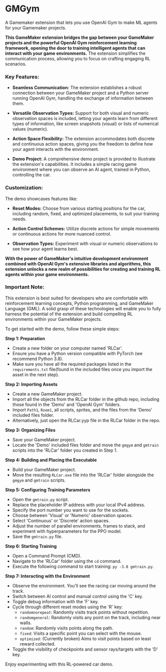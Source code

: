 # GMGym
A Gamemaker extension that lets you use OpenAI Gym to make ML agents for your Gamemaker projects.

**This GameMaker extension bridges the gap between your GameMaker projects and the powerful OpenAI Gym reinforcement learning framework, opening the door to training intelligent agents that can interact with your game environments.** The extension simplifies the communication process, allowing you to focus on crafting engaging RL scenarios.

### Key Features:

- **Seamless Communication:** The extension establishes a robust connection between your GameMaker project and a Python server running OpenAI Gym, handling the exchange of information between them.

- **Versatile Observation Types:** Support for both visual and numeric observation spaces is included, letting your agents learn from different types of information, like screen snapshots (visual) or lists of numerical values (numeric).

- **Action Space Flexibility:** The extension accommodates both discrete and continuous action spaces, giving you the freedom to define how your agent interacts with the environment.

- **Demo Project:** A comprehensive demo project is provided to illustrate the extension's capabilities. It includes a simple racing game environment where you can observe an AI agent, trained in Python, controlling the car.

### Customization:

The demo showcases features like:

- **Reset Modes:** Choose from various starting positions for the car, including random, fixed, and optimized placements, to suit your training needs.

- **Action Control Schemes:** Utilize discrete actions for simple movements or continuous actions for more nuanced control.

- **Observation Types:** Experiment with visual or numeric observations to see how your agent learns best.

**With the power of GameMaker's intuitive development environment combined with OpenAI Gym's extensive libraries and algorithms, this extension unlocks a new realm of possibilities for creating and training RL agents within your game environments.**

### Important Note:

This extension is best suited for developers who are comfortable with reinforcement learning concepts, Python programming, and GameMaker Language (GML). A solid grasp of these technologies will enable you to fully harness the potential of the extension and build compelling RL environments within your GameMaker projects.

To get started with the demo, follow these simple steps:

**Step 1: Preparation**

* Create a new folder on your computer named 'RLCar'.
* Ensure you have a Python version compatible with PyTorch (we recommend Python 3.8).
* Make sure you have all the required packages listed in the `requirements.txt` file(found in the included files once you import the asset in the next step).

**Step 2: Importing Assets**

* Create a new GameMaker project.
* Import all the objects from the RLCar folder in the github repo, including those found in the 'Demo' and 'OpenAI Gym' folders.
* Import `Path1`, `Room1`, all scripts, sprites, and the files from the 'Demo' included files folder.
* Alternatively, just open the RLCar.yyp file in the RLCar folder in the repo.

**Step 3: Organizing Files**

* Save your GameMaker project.
* Locate the 'Demo' included files folder and move the `gmgym` and `gmtrain` scripts into the 'RLCar' folder you created in Step 1.

**Step 4: Building and Placing the Executable**

* Build your GameMaker project.
* Move the resulting `RLCar.exe` file into the 'RLCar' folder alongside the `gmgym` and `gmtrain` scripts.

**Step 5: Configuring Training Parameters**

* Open the `gmtrain.py` script.
* Replace the placeholder IP address with your local IPv4 address.
* Specify the port number you want to use for the sockets.
* Choose between 'Visual' or 'Numeric' observation spaces.
* Select 'Continuous' or 'Discrete' action spaces.
* Adjust the number of parallel environments, frames to stack, and experiment with hyperparameters for the PPO model.
* Save the `gmtrain.py` file.

**Step 6: Starting Training**

* Open a Command Prompt (CMD).
* Navigate to the 'RLCar' folder using the `cd` command.
* Execute the following command to start training: `py -3.8 gmtrain.py`.

**Step 7: Interacting with the Environment**

* Observe the environment. You'll see the racing car moving around the track.
* Switch between AI control and manual control using the 'C' key.
* Toggle debug information with the 'F' key.
* Cycle through different reset modes using the 'R' key:
    * `randomnorepeat`: Randomly visits track points without repetition.
    * `randomgeneral`: Randomly visits any point on the track, including near walls.
    * `random`: Randomly visits points along the path.
    * `fixed`: Visits a specific point you can select with the mouse.
    * `optimized`: (Currently broken) Aims to visit points based on least reward collected.
* Toggle the visibility of checkpoints and sensor rays/targets with the 'D' key. 

Enjoy experimenting with this RL-powered car demo.
